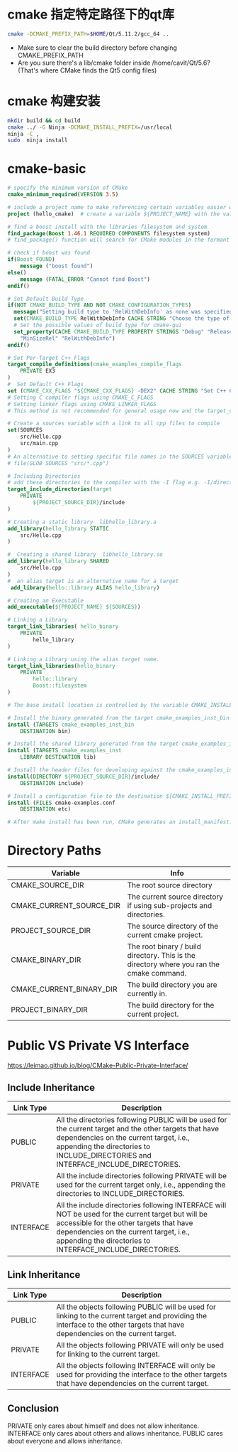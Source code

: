 
# cmake 指定特定路径下的qt库

``` sh
cmake -DCMAKE_PREFIX_PATH=$HOME/Qt/5.11.2/gcc_64 ..
```

- Make sure to clear the build directory before changing CMAKE_PREFIX_PATH
- Are you sure there's a lib/cmake folder inside /home/cavit/Qt/5.6? (That's where CMake finds the Qt5 config files)
  
# cmake 构建安装

``` sh
mkdir build && cd build
cmake ../ -G Ninja -DCMAKE_INSTALL_PREFIX=/usr/local
ninja -C ,
sudo  ninja install
```

# cmake-basic

``` cmake
# specify the minimum version of CMake
cmake_minimum_required(VERSION 3.5) 

# include a project name to make referencing certain variables easier when using multiple projects.
project (hello_cmake)  # create a variable ${PROJECT_NAME} with the value hello_cmake

# find a boost install with the libraries filesystem and system
find_package(Boost 1.46.1 REQUIRED COMPONENTS filesystem system)
# find_package() function will search for CMake modules in the formant "FindXXX.cmake" from the list of folders in CMAKE_MODULE_PATH.

# check if boost was found
if(Boost_FOUND)
    message ("boost found")
else()
    message (FATAL_ERROR "Cannot find Boost")
endif()

# Set Default Build Type
if(NOT CMAKE_BUILD_TYPE AND NOT CMAKE_CONFIGURATION_TYPES)
  message("Setting build type to 'RelWithDebInfo' as none was specified.")
  set(CMAKE_BUILD_TYPE RelWithDebInfo CACHE STRING "Choose the type of build." FORCE)
  # Set the possible values of build type for cmake-gui
  set_property(CACHE CMAKE_BUILD_TYPE PROPERTY STRINGS "Debug" "Release"
    "MinSizeRel" "RelWithDebInfo")
endif()

# Set Per-Target C++ Flags
target_compile_definitions(cmake_examples_compile_flags
    PRIVATE EX3
)
#  Set Default C++ Flags 
set (CMAKE_CXX_FLAGS "${CMAKE_CXX_FLAGS} -DEX2" CACHE STRING "Set C++ Compiler Flags" FORCE)
# Setting C compiler flags using CMAKE_C_FLAGS
# Setting linker flags using CMAKE_LINKER_FLAGS
# This method is not recommended for general usage now and the target_compile_definitions function is preferred.

# Create a sources variable with a link to all cpp files to compile
set(SOURCES
    src/Hello.cpp
    src/main.cpp
)
# An alternative to setting specific file names in the SOURCES variable is to use a GLOB command to find files using wildcard pattern matching.
# file(GLOB SOURCES "src/*.cpp")

# Including Directories
# add these directories to the compiler with the -I flag e.g. -I/directory/path
target_include_directories(target
    PRIVATE
        ${PROJECT_SOURCE_DIR}/include
)

# Creating a static library  libhello_library.a  
add_library(hello_library STATIC
    src/Hello.cpp
)

#  Creating a shared library  libhello_library.so 
add_library(hello_library SHARED
    src/Hello.cpp
)
#  an alias target is an alternative name for a target
 add_library(hello::library ALIAS hello_library)

# Creating an Executable
add_executable(${PROJECT_NAME} ${SOURCES})

# Linking a Library
target_link_libraries( hello_binary
    PRIVATE
        hello_library
)

# Linking a Library using the alias target name.
target_link_libraries(hello_binary
    PRIVATE
        hello::library
        Boost::filesystem
)

# The base install location is controlled by the variable CMAKE_INSTALL_PREFIX which can be set using ccmake or by calling cmake with cmake .. -DCMAKE_INSTALL_PREFIX=/install/location

# Install the binary generated from the target cmake_examples_inst_bin target to the destination ${CMAKE_INSTALL_PREFIX}/bin
install (TARGETS cmake_examples_inst_bin
    DESTINATION bin)

# Install the shared library generated from the target cmake_examples_inst target to the destination ${CMAKE_INSTALL_PREFIX}/lib
install (TARGETS cmake_examples_inst
    LIBRARY DESTINATION lib)

# Install the header files for developing against the cmake_examples_inst library into the ${CMAKE_INSTALL_PREFIX}/include directory.
install(DIRECTORY ${PROJECT_SOURCE_DIR}/include/
    DESTINATION include)    

# Install a configuration file to the destination ${CMAKE_INSTALL_PREFIX}/etc
install (FILES cmake-examples.conf
    DESTINATION etc)

# After make install has been run, CMake generates an install_manifest.txt file which includes details on all installed files.

```

# Directory Paths

|Variable|Info|
|--|--|
CMAKE_SOURCE_DIR |  The root source directory
CMAKE_CURRENT_SOURCE_DIR | The current source directory if using sub-projects and directories.
PROJECT_SOURCE_DIR | The source directory of the current cmake project.
CMAKE_BINARY_DIR |  The root binary / build directory. This is the directory where you ran the cmake command.
CMAKE_CURRENT_BINARY_DIR | The build directory you are currently in.
PROJECT_BINARY_DIR |  The build directory for the current project.

# Public VS Private VS Interface

https://leimao.github.io/blog/CMake-Public-Private-Interface/

## Include Inheritance

|Link Type|Description|
|--|--|
PUBLIC	| All the directories following PUBLIC will be used for the current target and the other targets that have dependencies on the current target, i.e., appending the directories to INCLUDE_DIRECTORIES and INTERFACE_INCLUDE_DIRECTORIES.
PRIVATE	| All the include directories following PRIVATE will be used for the current target only, i.e., appending the directories to INCLUDE_DIRECTORIES.
INTERFACE | All the include directories following INTERFACE will NOT be used for the current target but will be accessible for the other targets that have dependencies on the current target, i.e., appending the directories to INTERFACE_INCLUDE_DIRECTORIES. 

## Link Inheritance

|Link Type|Description|
|--|--|
PUBLIC | All the objects following PUBLIC will be used for linking to the current target and providing the interface to the other targets that have dependencies on the current target.
PRIVATE	| All the objects following PRIVATE will only be used for linking to the current target.
INTERFACE | All the objects following INTERFACE will only be used for providing the interface to the other targets that have dependencies on the current target.

## Conclusion

PRIVATE only cares about himself and does not allow inheritance. INTERFACE only cares about others and allows inheritance. PUBLIC cares about everyone and allows inheritance.